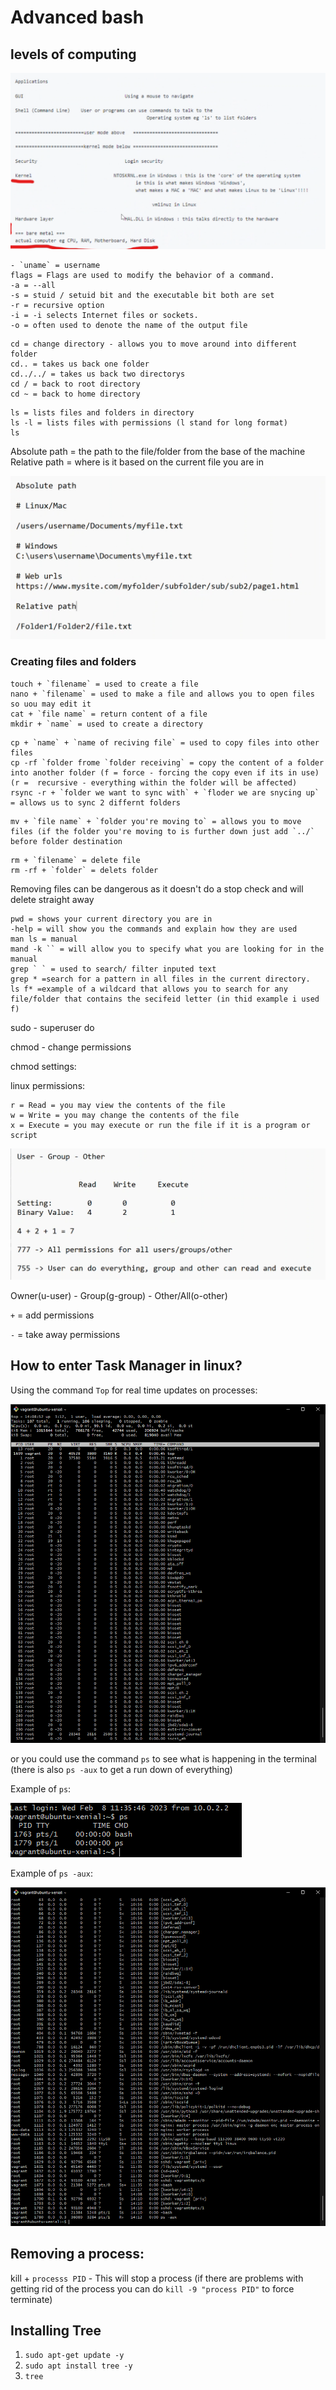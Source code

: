 # Advanced bash

## levels of computing
![img.png](images/img.png)
```
- `uname` = username
flags = Flags are used to modify the behavior of a command.
-a = --all
-s = stuid / setuid bit and the executable bit both are set
-r = recursive option
-i = -i selects Internet files or sockets.
-o = often used to denote the name of the output file
```

```
cd = change directory - allows you to move around into different folder
cd.. = takes us back one folder
cd../../ = takes us back two directorys
cd / = back to root directory
cd ~ = back to home directory  
```

```
ls = lists files and folders in directory 
ls -l = lists files with permissions (l stand for long format)
ls 
```
Absolute path = the path to the file/folder from the base of the machine
Relative path = where is it based on the current file you are in 

![img_1.png](images/img_1.png)

### Creating files and folders

```
touch + `filename` = used to create a file
nano + `filename` = used to make a file and allows you to open files so uou may edit it
cat + `file name` = return content of a file
mkdir + `name` = used to create a directory
```

```
cp + `name` + `name of reciving file` = used to copy files into other files
cp -rf `folder frome `folder receiving` = copy the content of a folder into another folder (f = force - forcing the copy even if its in use) (r =  recursive - everything within the folder will be affected)
rsync -r + `folder we want to sync with` + `floder we are snycing up` = allows us to sync 2 differnt folders
```
```
mv + `file name` + `folder you're moving to` = allows you to move files (if the folder you're moving to is further down just add `../` before folder destination
```
```
rm + `filename` = delete file
rm -rf + `folder` = delets folder
```
Removing files can be dangerous as it doesn't do a stop check and will delete straight away

```
pwd = shows your current directory you are in 
-help = will show you the commands and explain how they are used
man ls = manual
mand -k `` = will allow you to specify what you are looking for in the manual 
grep ` ` = used to search/ filter inputed text
grep * =search for a pattern in all files in the current directory.
ls f* =example of a wildcard that allows you to search for any file/folder that contains the secifeid letter (in thid example i used f)
```
sudo - superuser do

chmod - change permissions 

chmod settings:

linux permissions:
```
r = Read = you may view the contents of the file
w = Write = you may change the contents of the file
x = Execute = you may execute or run the file if it is a program or script
```

![img.png](images/img_2.png)

Owner(u-user) - Group(g-group) - Other/All(o-other)

`+` = add permissions

`-` = take away permissions 

## How to enter Task Manager in linux?

Using the command `Top` for real time updates on processes:

![img.png](images/img_3.png)

or you could use the command `ps` to see what is happening in the terminal (there is also `ps -aux` to get a run down of everything)

Example of `ps`:

![img.png](images/img_4.png)

Example of `ps -aux`:

![img.png](images/img_5.png)

## Removing a process:

kill + `processs PID` - This will stop a process (if there are problems with getting rid of the process you can do `kill -9 "process PID"` to force terminate)

## Installing Tree

1. `sudo apt-get update -y`
2. `sudo apt install tree -y`
3. `tree`

##














